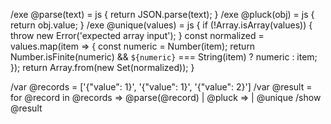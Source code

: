 /exe @parse(text) = js {
  return JSON.parse(text);
}
/exe @pluck(obj) = js {
  return obj.value;
}
/exe @unique(values) = js {
  if (!Array.isArray(values)) {
    throw new Error('expected array input');
  }
  const normalized = values.map(item => {
    const numeric = Number(item);
    return Number.isFinite(numeric) && `${numeric}` === String(item) ? numeric : item;
  });
  return Array.from(new Set(normalized));
}

/var @records = ['{"value": 1}', '{"value": 1}', '{"value": 2}']
/var @result = for @record in @records => @parse(@record) | @pluck => | @unique
/show @result
